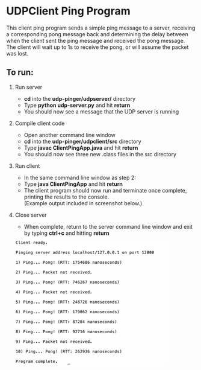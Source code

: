 # UDPClient Ping Program  

This client ping program sends a simple ping message to a server, receiving a corresponding pong message back and determining the delay between when the client sent the ping message and received the pong message. The client will wait up to 1s to receive the pong, or will assume the packet was lost.

## To run:  

1) Run server
   - **cd** into the **udp-pinger/udpserver/** directory  
   - Type **python udp-server.py** and hit **return**
   - You should now see a message that the UDP server is running
   
2) Compile client code
   - Open another command line window
   - **cd** into the **udp-pinger/udpclient/src** directory  
   - Type **javac ClientPingApp.java** and hit **return**
   - You should now see three new .class files in the src directory
   
3) Run client
   - In the same command line window as step 2:
   - Type **java ClientPingApp** and hit **return**
   - The client program should now run and terminate once complete, printing the results to the console.  
     (Example output included in screenshot below.)

4) Close server
   - When complete, return to the server command line window and exit by typing **ctrl+c** and hitting **return**  
     
        
             
   <img alt="ping terminal window screenshot" src="https://github.com/stefamy/udp-pinger/blob/master/sample-output.png" width="400" style="display: block; margin-top: 10px;">
